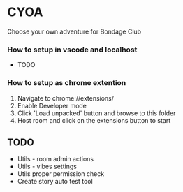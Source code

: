 # CYOA
Choose your own adventure for Bondage Club

### How to setup in vscode and localhost
- TODO

### How to setup as chrome extention
1. Navigate to chrome://extensions/
2. Enable Developer mode
3. Click 'Load unpacked' button and browse to this folder
4. Host room and click on the extensions button to start

## TODO
- Utils - room admin actions
- Utils - vibes settings
- Utils proper permission check
- Create story auto test tool
